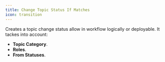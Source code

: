 ```yaml
---
title: Change Topic Status If Matches
icon: transition
---
```


Creates a topic change status allow in workflow logically or deployable. It tackes into
account:

- **Topic Category**.
- **Roles**.
- **From Statuses**.

